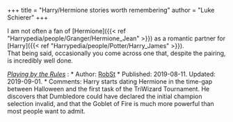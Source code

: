 +++
title = "Harry/Hermione stories worth remembering"
author = "Luke Schierer"
+++

I am not often a fan of [Hermione]({{< ref "Harrypedia/people/Granger/Hermione_Jean" >}}) 
as a romantic partner for [Harry]({{< ref "Harrypedia/people/Potter/Harry_James" >}}).  
That being said, occasionally you come across one that, despite the pairing, is
incredibly well done.  

_[Playing by the Rules](https://www.fanfiction.net/s/13360968)_
:   * Author: [RobSt](https://www.fanfiction.net/u/1451358/RobSt)
    * Published: 2019-08-11. Updated: 2019-09-01.
    * Comments: Harry starts dating Hermione in the time-gap between Halloween and the first
    task of the TriWizard Tournament.  He discovers that Dumbledore could have
    declared the initial champion selection invalid, and that the Goblet of Fire
    is much more powerful than most people want to admit. 

